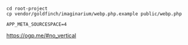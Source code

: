```
cd root-project
cp vendor/goldfinch/imaginarium/webp.php.example public/webp.php
```

```
APP_META_SOURCESPACE=4
```

https://ogp.me/#no_vertical
